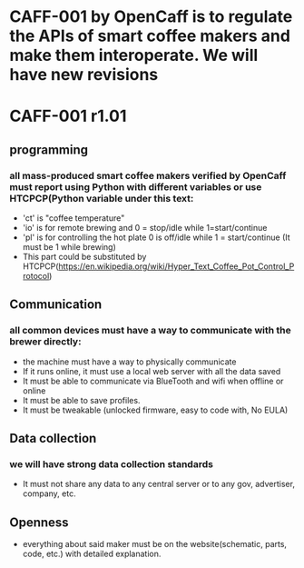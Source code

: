 # CAFF-001 by OpenCaff is to regulate the APIs of smart coffee makers and make them interoperate. We will have new revisions
# CAFF-001 r1.01
## programming
### all mass-produced smart coffee makers verified by OpenCaff must report using Python with different variables or use HTCPCP(Python variable under this text:
- 'ct' is "coffee temperature"
- 'io' is for remote brewing and 0 = stop/idle while 1=start/continue
- 'pl' is for controlling the hot plate 0 is off/idle while 1 = start/continue (It must be 1 while brewing)
- This part could be substituted by HTCPCP(https://en.wikipedia.org/wiki/Hyper_Text_Coffee_Pot_Control_Protocol)
## Communication
### all common devices must have a way to communicate with the brewer directly:
- the machine must have a way to physically communicate
- If it runs online, it must use a local web server with all the data saved
- It must be able to communicate via BlueTooth and wifi when offline or online
- It must be able to save profiles.
- It must be tweakable (unlocked firmware, easy to code with, No EULA)
## Data collection
### we will have strong data collection standards
- It must not share any data to any central server or to any gov, advertiser, company, etc.
## Openness
- everything about said maker must be on the website(schematic, parts, code, etc.) with detailed explanation.
